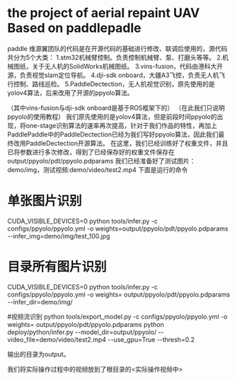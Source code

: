 # the project of aerial repaint UAV Based on paddlepadle
paddle
维源翼团队的代码是在开源代码的基础进行修改、联调后使用的，源代码共分为5个大类：
1.stm32机械臂控制。负责控制机械臂、泵、打磨头等等。
2.机械图纸，关于无人机的SolidWorks机械图纸。
3.vins-fusion，代码由港科大开源，负责视觉slam定位导航。
4.dji-sdk onboard，大疆A3飞控，负责无人机飞行控制、路线巡检。
5.PaddleDectection，无人机视觉识别，原先使用的是yolov4算法，后来改用了开源的ppyolo算法。

（其中vins-fusion与dji-sdk onboard是基于ROS框架下的）
（在此我们只说明ppyolo的使用教程）
我们原先使用的是yolov4算法，但是前段时间ppyolo的出现，将one-stage识别算法的速率再次提高，针对于我们作品的特性，再加上PaddlePaddle中的PaddleDectection已经为我们写好ppyolo算法，因此我们最终改用PaddleDectection开源算法。
在这里，我们已经训练好了权重文件，并且已将参数进行多次修改，得到了已经保存好的权重文件保存在 output/ppyolo/pdt/ppyolo.pdparams
我们已经准备好了测试图片：demo/img，测试视频:demo/video/test2.mp4
下面是运行的命令
# 单张图片识别
CUDA_VISIBLE_DEVICES=0 python tools/infer.py -c configs/ppyolo/ppyolo.yml -o weights=output/ppyolo/pdt/ppyolo.pdparams --infer_img=demo/img/test_100.jpg

# 目录所有图片识别
CUDA_VISIBLE_DEVICES=0 python tools/infer.py -c configs/ppyolo/ppyolo.yml -o weights= output/ppyolo/pdt/ppyolo.pdparams --infer_dir=demo/img/

#视频流识别
python tools/export_model.py -c configs/ppyolo/ppyolo.yml -o weights= output/ppyolo/pdt/ppyolo.pdparams
python deploy/python/infer.py --model_dir=output/ppyolo/ --video_file=demo/video/test2.mp4 --use_gpu=True  --thresh=0.2

输出的目录为output。

我们将实际操作过程中的视频放到了根目录的<实际操作视频中>


